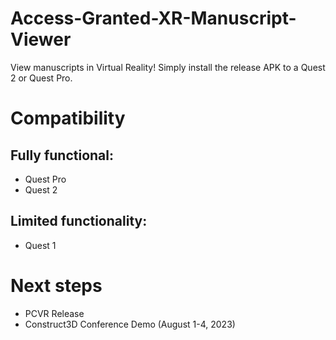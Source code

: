 # Access-Granted-XR-Manuscript-Viewer
View manuscripts in Virtual Reality! Simply install the release APK to a Quest 2 or Quest Pro.

# Compatibility
## Fully functional:
- Quest Pro
- Quest 2

## Limited functionality:
- Quest 1

# Next steps
- PCVR Release
- Construct3D Conference Demo (August 1-4, 2023)
